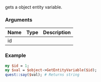 gets a object entity variable.
### Arguments
**Name**|**Type**|**Description**
:---|:---|:---
id||

### Example

```perl
my $id = 1;
my $val = $object->GetEntityVariable($id);
quest::say($val); # Returns string
```
